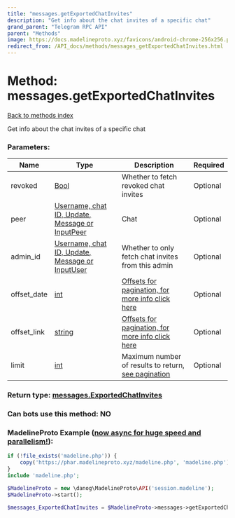 ```yaml
---
title: "messages.getExportedChatInvites"
description: "Get info about the chat invites of a specific chat"
grand_parent: "Telegram RPC API"
parent: "Methods"
image: https://docs.madelineproto.xyz/favicons/android-chrome-256x256.png
redirect_from: /API_docs/methods/messages_getExportedChatInvites.html
---
```

# Method: messages.getExportedChatInvites
[Back to methods index](index.html)



Get info about the chat invites of a specific chat

### Parameters:

| Name     |    Type       | Description | Required |
|----------|---------------|-------------|----------|
|revoked|[Bool](/API_docs/types/Bool.html) | Whether to fetch revoked chat invites | Optional|
|peer|[Username, chat ID, Update, Message or InputPeer](/API_docs/types/InputPeer.html) | Chat | Optional|
|admin\_id|[Username, chat ID, Update, Message or InputUser](/API_docs/types/InputUser.html) | Whether to only fetch chat invites from this admin | Optional|
|offset\_date|[int](/API_docs/types/int.html) | [Offsets for pagination, for more info click here](https://core.telegram.org/api/offsets) | Optional|
|offset\_link|[string](/API_docs/types/string.html) | [Offsets for pagination, for more info click here](https://core.telegram.org/api/offsets) | Optional|
|limit|[int](/API_docs/types/int.html) | Maximum number of results to return, [see pagination](https://core.telegram.org/api/offsets) | Optional|


### Return type: [messages.ExportedChatInvites](/API_docs/types/messages.ExportedChatInvites.html)

### Can bots use this method: **NO**


### MadelineProto Example ([now async for huge speed and parallelism!](https://docs.madelineproto.xyz/docs/ASYNC.html)):


```php
if (!file_exists('madeline.php')) {
    copy('https://phar.madelineproto.xyz/madeline.php', 'madeline.php');
}
include 'madeline.php';

$MadelineProto = new \danog\MadelineProto\API('session.madeline');
$MadelineProto->start();

$messages_ExportedChatInvites = $MadelineProto->messages->getExportedChatInvites(revoked: $Bool, peer: $InputPeer, admin_id: $InputUser, offset_date: $int, offset_link: 'string', limit: $int, );
```

